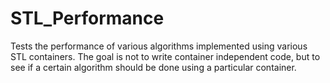 STL_Performance
===============

Tests the performance of various algorithms implemented using various STL containers. The goal is not to write container independent code, but to see if a certain algorithm should be done using a particular container.
